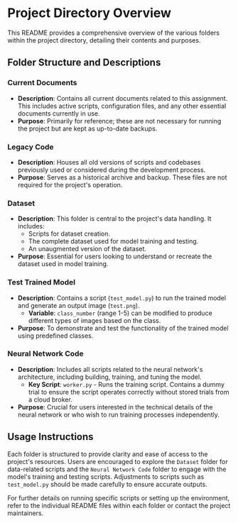 # Project Directory Overview

This README provides a comprehensive overview of the various folders within the project directory, detailing their contents and purposes.

## Folder Structure and Descriptions

### Current Documents
- **Description**: Contains all current documents related to this assignment. This includes active scripts, configuration files, and any other essential documents currently in use.
- **Purpose**: Primarily for reference; these are not necessary for running the project but are kept as up-to-date backups.

### Legacy Code
- **Description**: Houses all old versions of scripts and codebases previously used or considered during the development process.
- **Purpose**: Serves as a historical archive and backup. These files are not required for the project's operation.

### Dataset
- **Description**: This folder is central to the project's data handling. It includes:
  - Scripts for dataset creation.
  - The complete dataset used for model training and testing.
  - An unaugmented version of the dataset.
- **Purpose**: Essential for users looking to understand or recreate the dataset used in model training.

### Test Trained Model
- **Description**: Contains a script (`test_model.py`) to run the trained model and generate an output image (`test.png`).
  - **Variable**: `class_number` (range 1-5) can be modified to produce different types of images based on the class.
- **Purpose**: To demonstrate and test the functionality of the trained model using predefined classes.

### Neural Network Code
- **Description**: Includes all scripts related to the neural network's architecture, including building, training, and tuning the model.
  - **Key Script**: `worker.py` - Runs the training script. Contains a dummy trial to ensure the script operates correctly without stored trials from a cloud broker.
- **Purpose**: Crucial for users interested in the technical details of the neural network or who wish to run training processes independently.

## Usage Instructions

Each folder is structured to provide clarity and ease of access to the project's resources. Users are encouraged to explore the `Dataset` folder for data-related scripts and the `Neural Network Code` folder to engage with the model's training and testing scripts. Adjustments to scripts such as `test_model.py` should be made carefully to ensure accurate outputs.

For further details on running specific scripts or setting up the environment, refer to the individual README files within each folder or contact the project maintainers.

